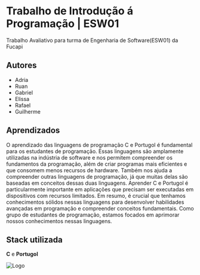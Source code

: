 
# Trabalho de Introdução á Programação | ESW01

Trabalho Avaliativo para turma de Engenharia de Software(ESW01) da Fucapi


## Autores

- Adria
- Ruan
- Gabriel
- Elissa
- Rafael
- Guilherme


## Aprendizados

O aprendizado das linguagens de programação C e Portugol é fundamental para os estudantes de programação. Essas linguagens são amplamente utilizadas na indústria de software e nos permitem compreender os fundamentos da programação, além de criar programas mais eficientes e que consomem menos recursos de hardware. Também nos ajuda a compreender outras linguagens de programação, já que muitas delas são baseadas em conceitos dessas duas linguagens. Aprender C e Portugol é particularmente importante em aplicações que precisam ser executadas em dispositivos com recursos limitados. Em resumo, é crucial que tenhamos conhecimentos sólidos nessas linguagens para desenvolver habilidades avançadas em programação e compreender conceitos fundamentais. Como grupo de estudantes de programação, estamos focados em aprimorar nossos conhecimentos nessas linguagens.


## Stack utilizada

**C** e **Portugol**


![Logo](https://i.imgur.com/muuASwf.png)

